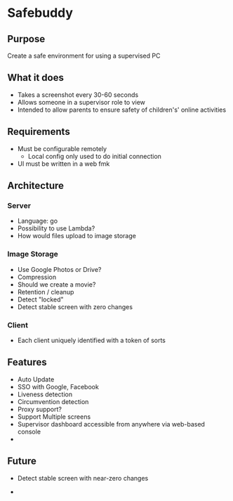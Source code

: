 # Safebuddy

## Purpose
Create a safe environment for using a supervised PC

## What it does
- Takes a screenshot every 30-60 seconds
- Allows someone in a supervisor role to view
- Intended to allow parents to ensure safety of children's' online activities

## Requirements

 - Must be configurable remotely
	 - Local config only used to do initial connection
 - UI must be written in a web fmk

## Architecture
### Server
- Language: go
- Possibility to use Lambda?
- How would files upload to image storage
### Image Storage
 - Use Google Photos or Drive?
 - Compression
 - Should we create a movie?
 - Retention / cleanup
- Detect "locked"
- Detect stable screen with zero changes
 ### Client
 - Each client uniquely identified with a token of sorts

## Features
- Auto Update
- SSO with Google, Facebook
- Liveness detection
- Circumvention detection
- Proxy support?
- Support Multiple screens
- Supervisor dashboard accessible from anywhere via web-based console
- 

## Future
- Detect stable screen with near-zero changes

- 
<!--stackedit_data:
eyJoaXN0b3J5IjpbLTk4NTQwMDgyLDE1NjM1ODU2MjcsMTkwNz
E0MDM2NywtMTYwODk3MjMzLC0xMjg2ODI0OTAzXX0=
-->
